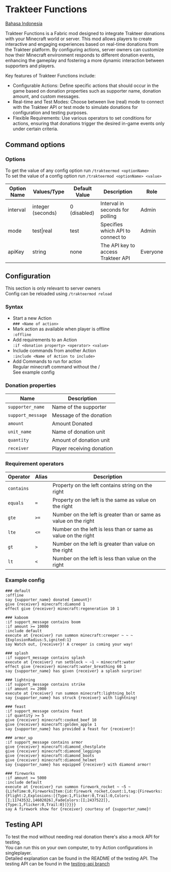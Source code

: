 # Trakteer Functions

[Bahasa Indonesia](https://github.com/arnokeesman/trakteer-functions/blob/main/README-id_ID.md)

Trakteer Functions is a Fabric mod designed to integrate Trakteer donations with your Minecraft world or server. This
mod allows players to create interactive and engaging experiences based on real-time donations from the Trakteer
platform. By configuring actions, server owners can customize how their Minecraft environment responds to different
donation events, enhancing the gameplay and fostering a more dynamic interaction between supporters and players.

Key features of Trakteer Functions include:

- Configurable Actions: Define specific actions that should occur in the game based on donation properties such as
  supporter name, donation amount, and custom messages.
- Real-time and Test Modes: Choose between live (real) mode to connect with the Trakteer API or test mode to simulate
  donations for configuration and testing purposes.
- Flexible Requirements: Use various operators to set conditions for actions, ensuring that donations trigger the
  desired in-game events only under certain criteria.

## Command options

### Options

To get the value of any config option run `/trakteermod <optionName>`  
To set the value of a config option run `/trakteermod <optionName> <value>`

| Option Name | Values/Type       | Default Value | Description                        | Role     |
|-------------|-------------------|---------------|------------------------------------|----------|
| interval    | integer (seconds) | 0 (disabled)  | Interval in seconds for polling    | Admin    |
| mode        | test\|real        | test          | Specifies which API to connect to  | Admin    |
| apiKey      | string            | none          | The API key to access Trakteer API | Everyone |

## Configuration

This section is only relevant to server owners  
Config can be reloaded using `/trakteermod reload`

### Syntax

- Start a new Action  
  `### <Name of action>`
- Mark action as available when player is offline  
  `:offline`
- Add requirements to an Action  
  `:if <donation property> <operator> <value>`
- Include commands from another Action  
  `:include <Name of Action to include>`
- Add Commands to run for action  
  Regular minecraft command without the /  
  See example config

### Donation properties

| Name              | Description               |
|-------------------|---------------------------|
| `supporter_name`  | Name of the supporter     |
| `support_message` | Message of the donation   |
| `amount`          | Amount Donated            |
| `unit_name`       | Name of donation unit     |
| `quantity`        | Amount of donation unit   |
| `receiver`        | Player receiving donation |

### Requirement operators

| Operator   | Alias | Description                                                      |
|------------|-------|------------------------------------------------------------------|
| `contains` |       | Property on the left contains string on the right                |
| `equals`   | `=`   | Property on the left is the same as value on the right           |
| `gte`      | `>=`  | Number on the left is greater than or same as value on the right |
| `lte`      | `<=`  | Number on the left is less than or same as value on the right    |
| `gt`       | `>`   | Number on the left is greater than value on the right            |
| `lt`       | `<`   | Number on the left is less than value on the right               |

### Example config

```
### default
:offline
say {supporter_name} donated {amount}!
give {receiver} minecraft:diamond 1
effect give {receiver} minecraft:regeneration 10 1

### kaboom
:if support_message contains boom
:if amount >= 10000
:include default
execute at {receiver} run summon minecraft:creeper ~ ~ ~ {ExplosionRadius:5,ignited:1}
say Watch out, {receiver}! A creeper is coming your way!

### splash
:if support_message contains splash
execute at {receiver} run setblock ~ ~1 ~ minecraft:water
effect give {receiver} minecraft:water_breathing 60 1
say {supporter_name} has given {receiver} a splash surprise!

### lightning
:if support_message contains strike
:if amount >= 2000
execute at {receiver} run summon minecraft:lightning_bolt
say {supporter_name} has struck {receiver} with lightning!

### feast
:if support_message contains feast
:if quantity >= 5
give {receiver} minecraft:cooked_beef 10
give {receiver} minecraft:golden_apple 1
say {supporter_name} has provided a feast for {receiver}!

### armor_up
:if support_message contains armor
give {receiver} minecraft:diamond_chestplate
give {receiver} minecraft:diamond_leggings
give {receiver} minecraft:diamond_boots
give {receiver} minecraft:diamond_helmet
say {supporter_name} has equipped {receiver} with diamond armor!

### fireworks
:if amount >= 5000
:include default
execute at {receiver} run summon firework_rocket ~ ~5 ~ {LifeTime:0,FireworksItem:{id:firework_rocket,Count:1,tag:{Fireworks:{Flight:2,Explosions:[{Type:1,Flicker:0,Trail:0,Colors:[I;11743532,14602026],FadeColors:[I;2437522]},{Type:1,Flicker:0,Trail:0}]}}}}
say A firework show for {receiver} courtesy of {supporter_name}!

```

## Testing API

To test the mod without needing real donation there's also a mock API for testing.  
You can run this on your own computer, to try Action configurations in singleplayer.  
Detailed explanation can be found in the README of the testing API.
The testing API can be found in
the [testing-api branch](https://github.com/arnokeesman/Trakteer-Functions/tree/testing-api)
